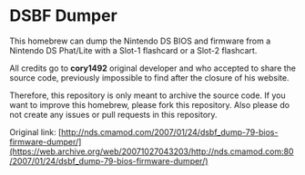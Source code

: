 # DSBF Dumper
This homebrew can dump the Nintendo DS BIOS and firmware from a Nintendo DS Phat/Lite with a Slot-1 flashcard or a Slot-2 flashcart.

All credits go to **cory1492** original developer and who accepted to share the source code, previously impossible to find after the closure of his website.

Therefore, this repository is only meant to archive the source code. If you want to improve this homebrew, please fork this repository. Also please do not create any issues or pull requests in this repository.

Original link: [http://nds.cmamod.com/2007/01/24/dsbf_dump-79-bios-firmware-dumper/](https://web.archive.org/web/20071027043203/http://nds.cmamod.com:80/2007/01/24/dsbf_dump-79-bios-firmware-dumper/)
